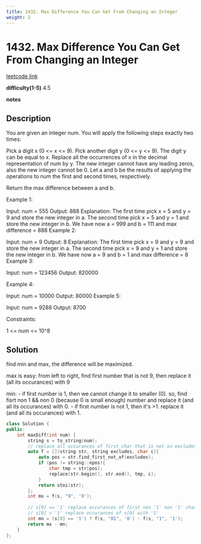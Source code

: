 ```yaml
---
title: 1432. Max Difference You Can Get From Changing an Integer
weight: 2
---
```

# 1432. Max Difference You Can Get From Changing an Integer
[leetcode link](https://leetcode.com/problems/max-difference-you-can-get-from-changing-an-integer/)

**difficulty(1-5)** 
4.5

**notes**   


## Description
You are given an integer num. You will apply the following steps exactly two times:

Pick a digit x (0 <= x <= 9).
Pick another digit y (0 <= y <= 9). The digit y can be equal to x.
Replace all the occurrences of x in the decimal representation of num by y.
The new integer cannot have any leading zeros, also the new integer cannot be 0.
Let a and b be the results of applying the operations to num the first and second times, respectively.

Return the max difference between a and b.

 

Example 1:

Input: num = 555
Output: 888
Explanation: The first time pick x = 5 and y = 9 and store the new integer in a.
The second time pick x = 5 and y = 1 and store the new integer in b.
We have now a = 999 and b = 111 and max difference = 888
Example 2:

Input: num = 9
Output: 8
Explanation: The first time pick x = 9 and y = 9 and store the new integer in a.
The second time pick x = 9 and y = 1 and store the new integer in b.
We have now a = 9 and b = 1 and max difference = 8
Example 3:

Input: num = 123456
Output: 820000

Example 4:

Input: num = 10000
Output: 80000
Example 5:

Input: num = 9288
Output: 8700
 

Constraints:

1 <= num <= 10^8


## Solution
find min and max, the difference will be maximized.

max is easy: from left to right, find first number that is not 9, then replace it (all its occurances) with 9

min: 
    - if first number is 1, then we cannot change it to smaller (0). so, find fisrt non 1 && non 0 (because 0 is small enough) number and replace it (and all its occurances) with 0.
    - if first number is not 1, then it's >1. replace it (and all its occurances) with 1. 

```c++
class Solution {
public:
    int maxDiff(int num) {
        string s = to_string(num);        
        // replace all occurances of first char that is not in excludes with c
        auto f = [](string str, string excludes, char c){
            auto pos = str.find_first_not_of(excludes);
            if (pos != string::npos){
                char tmp = str[pos];
                replace(str.begin(), str.end(), tmp, c);
            }
            return stoi(str);
        };
        int mx = f(s, "9", '9');
        
        // s[0] == '1' replace occurances of first non '1' non '1' character with '0'
        // s[0] > '1' replace occurances of s[0] with '1'
        int mn = (s[0] == '1') ? f(s, "01", '0') : f(s, "1", '1');
        return mx - mn;
    }
};
```


